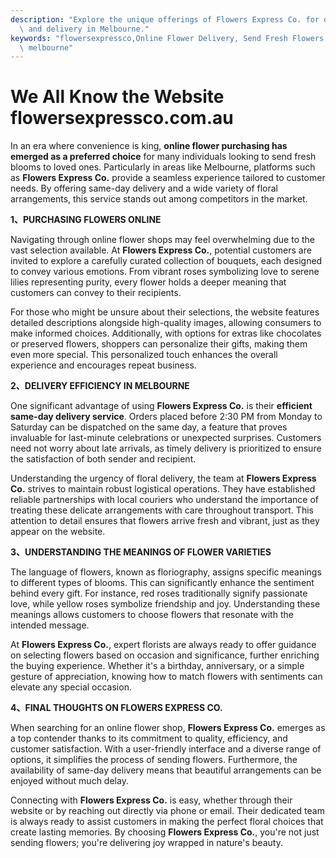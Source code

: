 ```yaml
---
description: "Explore the unique offerings of Flowers Express Co. for online flower purchasing\
  \ and delivery in Melbourne."
keywords: "flowersexpressco,Online Flower Delivery, Send Fresh Flowers in Melbourne,flower delivery\
  \ melbourne"
---
```

# We All Know the Website flowersexpressco.com.au

In an era where convenience is king, **online flower purchasing has emerged as a preferred choice** for many individuals looking to send fresh blooms to loved ones. Particularly in areas like Melbourne, platforms such as **Flowers Express Co.** provide a seamless experience tailored to customer needs. By offering same-day delivery and a wide variety of floral arrangements, this service stands out among competitors in the market.

**1、PURCHASING FLOWERS ONLINE**

Navigating through online flower shops may feel overwhelming due to the vast selection available. At **Flowers Express Co.**, potential customers are invited to explore a carefully curated collection of bouquets, each designed to convey various emotions. From vibrant roses symbolizing love to serene lilies representing purity, every flower holds a deeper meaning that customers can convey to their recipients.

For those who might be unsure about their selections, the website features detailed descriptions alongside high-quality images, allowing consumers to make informed choices. Additionally, with options for extras like chocolates or preserved flowers, shoppers can personalize their gifts, making them even more special. This personalized touch enhances the overall experience and encourages repeat business.

**2、DELIVERY EFFICIENCY IN MELBOURNE**

One significant advantage of using **Flowers Express Co.** is their **efficient same-day delivery service**. Orders placed before 2:30 PM from Monday to Saturday can be dispatched on the same day, a feature that proves invaluable for last-minute celebrations or unexpected surprises. Customers need not worry about late arrivals, as timely delivery is prioritized to ensure the satisfaction of both sender and recipient.

Understanding the urgency of floral delivery, the team at **Flowers Express Co.** strives to maintain robust logistical operations. They have established reliable partnerships with local couriers who understand the importance of treating these delicate arrangements with care throughout transport. This attention to detail ensures that flowers arrive fresh and vibrant, just as they appear on the website.

**3、UNDERSTANDING THE MEANINGS OF FLOWER VARIETIES**

The language of flowers, known as floriography, assigns specific meanings to different types of blooms. This can significantly enhance the sentiment behind every gift. For instance, red roses traditionally signify passionate love, while yellow roses symbolize friendship and joy. Understanding these meanings allows customers to choose flowers that resonate with the intended message.

At **Flowers Express Co.**, expert florists are always ready to offer guidance on selecting flowers based on occasion and significance, further enriching the buying experience. Whether it's a birthday, anniversary, or a simple gesture of appreciation, knowing how to match flowers with sentiments can elevate any special occasion.

**4、FINAL THOUGHTS ON FLOWERS EXPRESS CO.**

When searching for an online flower shop, **Flowers Express Co.** emerges as a top contender thanks to its commitment to quality, efficiency, and customer satisfaction. With a user-friendly interface and a diverse range of options, it simplifies the process of sending flowers. Furthermore, the availability of same-day delivery means that beautiful arrangements can be enjoyed without much delay.

Connecting with **Flowers Express Co.** is easy, whether through their website or by reaching out directly via phone or email. Their dedicated team is always ready to assist customers in making the perfect floral choices that create lasting memories. By choosing **Flowers Express Co.**, you're not just sending flowers; you're delivering joy wrapped in nature's beauty.
